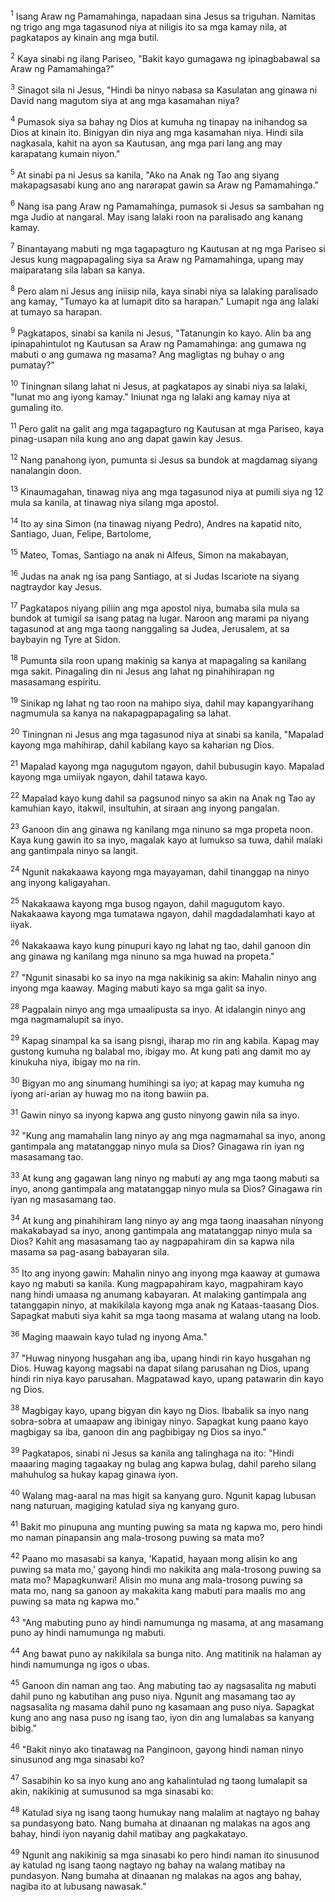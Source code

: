 <sup>1</sup>
Isang Araw ng Pamamahinga, napadaan sina Jesus sa triguhan. Namitas ng trigo ang mga tagasunod niya at niligis ito sa mga kamay nila, at pagkatapos ay kinain ang mga butil. 

<sup>2</sup>
Kaya sinabi ng ilang Pariseo, "Bakit kayo gumagawa ng ipinagbabawal sa Araw ng Pamamahinga?" 

<sup>3</sup>
Sinagot sila ni Jesus, "Hindi ba ninyo nabasa sa Kasulatan ang ginawa ni David nang magutom siya at ang mga kasamahan niya? 

<sup>4</sup>
Pumasok siya sa bahay ng Dios at kumuha ng tinapay na inihandog sa Dios at kinain ito. Binigyan din niya ang mga kasamahan niya. Hindi sila nagkasala, kahit na ayon sa Kautusan, ang mga pari lang ang may karapatang kumain niyon." 

<sup>5</sup>
At sinabi pa ni Jesus sa kanila, "Ako na Anak ng Tao ang siyang makapagsasabi kung ano ang nararapat gawin sa Araw ng Pamamahinga." 

<sup>6</sup>
Nang isa pang Araw ng Pamamahinga, pumasok si Jesus sa sambahan ng mga Judio at nangaral. May isang lalaki roon na paralisado ang kanang kamay. 

<sup>7</sup>
Binantayang mabuti ng mga tagapagturo ng Kautusan at ng mga Pariseo si Jesus kung magpapagaling siya sa Araw ng Pamamahinga, upang may maiparatang sila laban sa kanya. 

<sup>8</sup>
Pero alam ni Jesus ang iniisip nila, kaya sinabi niya sa lalaking paralisado ang kamay, "Tumayo ka at lumapit dito sa harapan." Lumapit nga ang lalaki at tumayo sa harapan. 

<sup>9</sup>
Pagkatapos, sinabi sa kanila ni Jesus, "Tatanungin ko kayo. Alin ba ang ipinapahintulot ng Kautusan sa Araw ng Pamamahinga: ang gumawa ng mabuti o ang gumawa ng masama? Ang magligtas ng buhay o ang pumatay?" 

<sup>10</sup>
Tiningnan silang lahat ni Jesus, at pagkatapos ay sinabi niya sa lalaki, "Iunat mo ang iyong kamay." Iniunat nga ng lalaki ang kamay niya at gumaling ito. 

<sup>11</sup>
Pero galit na galit ang mga tagapagturo ng Kautusan at mga Pariseo, kaya pinag-usapan nila kung ano ang dapat gawin kay Jesus.

<sup>12</sup>
Nang panahong iyon, pumunta si Jesus sa bundok at magdamag siyang nanalangin doon. 

<sup>13</sup>
Kinaumagahan, tinawag niya ang mga tagasunod niya at pumili siya ng 12 mula sa kanila, at tinawag niya silang mga apostol. 

<sup>14</sup>
Ito ay sina Simon (na tinawag niyang Pedro), Andres na kapatid nito, Santiago, Juan, Felipe, Bartolome, 

<sup>15</sup>
Mateo, Tomas, Santiago na anak ni Alfeus, Simon na makabayan, 

<sup>16</sup>
Judas na anak ng isa pang Santiago, at si Judas Iscariote na siyang nagtraydor kay Jesus.

<sup>17</sup>
Pagkatapos niyang piliin ang mga apostol niya, bumaba sila mula sa bundok at tumigil sa isang patag na lugar. Naroon ang marami pa niyang tagasunod at ang mga taong nanggaling sa Judea, Jerusalem, at sa baybayin ng Tyre at Sidon. 

<sup>18</sup>
Pumunta sila roon upang makinig sa kanya at mapagaling sa kanilang mga sakit. Pinagaling din ni Jesus ang lahat ng pinahihirapan ng masasamang espiritu. 

<sup>19</sup>
Sinikap ng lahat ng tao roon na mahipo siya, dahil may kapangyarihang nagmumula sa kanya na nakapagpapagaling sa lahat.

<sup>20</sup>
Tiningnan ni Jesus ang mga tagasunod niya at sinabi sa kanila, "Mapalad kayong mga mahihirap, dahil kabilang kayo sa kaharian ng Dios. 

<sup>21</sup>
Mapalad kayong mga nagugutom ngayon, dahil bubusugin kayo. Mapalad kayong mga umiiyak ngayon, dahil tatawa kayo. 

<sup>22</sup>
Mapalad kayo kung dahil sa pagsunod ninyo sa akin na Anak ng Tao ay kamuhian kayo, itakwil, insultuhin, at siraan ang inyong pangalan. 

<sup>23</sup>
Ganoon din ang ginawa ng kanilang mga ninuno sa mga propeta noon. Kaya kung gawin ito sa inyo, magalak kayo at lumukso sa tuwa, dahil malaki ang gantimpala ninyo sa langit. 

<sup>24</sup>
Ngunit nakakaawa kayong mga mayayaman, dahil tinanggap na ninyo ang inyong kaligayahan. 

<sup>25</sup>
Nakakaawa kayong mga busog ngayon, dahil magugutom kayo. Nakakaawa kayong mga tumatawa ngayon, dahil magdadalamhati kayo at iiyak. 

<sup>26</sup>
Nakakaawa kayo kung pinupuri kayo ng lahat ng tao, dahil ganoon din ang ginawa ng kanilang mga ninuno sa mga huwad na propeta." 

<sup>27</sup>
"Ngunit sinasabi ko sa inyo na mga nakikinig sa akin: Mahalin ninyo ang inyong mga kaaway. Maging mabuti kayo sa mga galit sa inyo. 

<sup>28</sup>
Pagpalain ninyo ang mga umaalipusta sa inyo. At idalangin ninyo ang mga nagmamalupit sa inyo. 

<sup>29</sup>
Kapag sinampal ka sa isang pisngi, iharap mo rin ang kabila. Kapag may gustong kumuha ng balabal mo, ibigay mo. At kung pati ang damit mo ay kinukuha niya, ibigay mo na rin. 

<sup>30</sup>
Bigyan mo ang sinumang humihingi sa iyo; at kapag may kumuha ng iyong ari-arian ay huwag mo na itong bawiin pa. 

<sup>31</sup>
Gawin ninyo sa inyong kapwa ang gusto ninyong gawin nila sa inyo. 

<sup>32</sup>
"Kung ang mamahalin lang ninyo ay ang mga nagmamahal sa inyo, anong gantimpala ang matatanggap ninyo mula sa Dios? Ginagawa rin iyan ng masasamang tao. 

<sup>33</sup>
At kung ang gagawan lang ninyo ng mabuti ay ang mga taong mabuti sa inyo, anong gantimpala ang matatanggap ninyo mula sa Dios? Ginagawa rin iyan ng masasamang tao. 

<sup>34</sup>
At kung ang pinahihiram lang ninyo ay ang mga taong inaasahan ninyong makakabayad sa inyo, anong gantimpala ang matatanggap ninyo mula sa Dios? Kahit ang masasamang tao ay nagpapahiram din sa kapwa nila masama sa pag-asang babayaran sila. 

<sup>35</sup>
Ito ang inyong gawin: Mahalin ninyo ang inyong mga kaaway at gumawa kayo ng mabuti sa kanila. Kung magpapahiram kayo, magpahiram kayo nang hindi umaasa ng anumang kabayaran. At malaking gantimpala ang tatanggapin ninyo, at makikilala kayong mga anak ng Kataas-taasang Dios. Sapagkat mabuti siya kahit sa mga taong masama at walang utang na loob. 

<sup>36</sup>
Maging maawain kayo tulad ng inyong Ama." 

<sup>37</sup>
"Huwag ninyong husgahan ang iba, upang hindi rin kayo husgahan ng Dios. Huwag kayong magsabi na dapat silang parusahan ng Dios, upang hindi rin niya kayo parusahan. Magpatawad kayo, upang patawarin din kayo ng Dios. 

<sup>38</sup>
Magbigay kayo, upang bigyan din kayo ng Dios. Ibabalik sa inyo nang sobra-sobra at umaapaw ang ibinigay ninyo. Sapagkat kung paano kayo magbigay sa iba, ganoon din ang pagbibigay ng Dios sa inyo." 

<sup>39</sup>
Pagkatapos, sinabi ni Jesus sa kanila ang talinghaga na ito: "Hindi maaaring maging tagaakay ng bulag ang kapwa bulag, dahil pareho silang mahuhulog sa hukay kapag ginawa iyon. 

<sup>40</sup>
Walang mag-aaral na mas higit sa kanyang guro. Ngunit kapag lubusan nang naturuan, magiging katulad siya ng kanyang guro. 

<sup>41</sup>
Bakit mo pinupuna ang munting puwing sa mata ng kapwa mo, pero hindi mo naman pinapansin ang mala-trosong puwing sa mata mo? 

<sup>42</sup>
Paano mo masasabi sa kanya, 'Kapatid, hayaan mong alisin ko ang puwing sa mata mo,' gayong hindi mo nakikita ang mala-trosong puwing sa mata mo? Mapagkunwari! Alisin mo muna ang mala-trosong puwing sa mata mo, nang sa ganoon ay makakita kang mabuti para maalis mo ang puwing sa mata ng kapwa mo." 

<sup>43</sup>
"Ang mabuting puno ay hindi namumunga ng masama, at ang masamang puno ay hindi namumunga ng mabuti. 

<sup>44</sup>
Ang bawat puno ay nakikilala sa bunga nito. Ang matitinik na halaman ay hindi namumunga ng igos o ubas. 

<sup>45</sup>
Ganoon din naman ang tao. Ang mabuting tao ay nagsasalita ng mabuti dahil puno ng kabutihan ang puso niya. Ngunit ang masamang tao ay nagsasalita ng masama dahil puno ng kasamaan ang puso niya. Sapagkat kung ano ang nasa puso ng isang tao, iyon din ang lumalabas sa kanyang bibig." 

<sup>46</sup>
"Bakit ninyo ako tinatawag na Panginoon, gayong hindi naman ninyo sinusunod ang mga sinasabi ko? 

<sup>47</sup>
Sasabihin ko sa inyo kung ano ang kahalintulad ng taong lumalapit sa akin, nakikinig at sumusunod sa mga sinasabi ko: 

<sup>48</sup>
Katulad siya ng isang taong humukay nang malalim at nagtayo ng bahay sa pundasyong bato. Nang bumaha at dinaanan ng malakas na agos ang bahay, hindi iyon nayanig dahil matibay ang pagkakatayo. 

<sup>49</sup>
Ngunit ang nakikinig sa mga sinasabi ko pero hindi naman ito sinusunod ay katulad ng isang taong nagtayo ng bahay na walang matibay na pundasyon. Nang bumaha at dinaanan ng malakas na agos ang bahay, nagiba ito at lubusang nawasak."